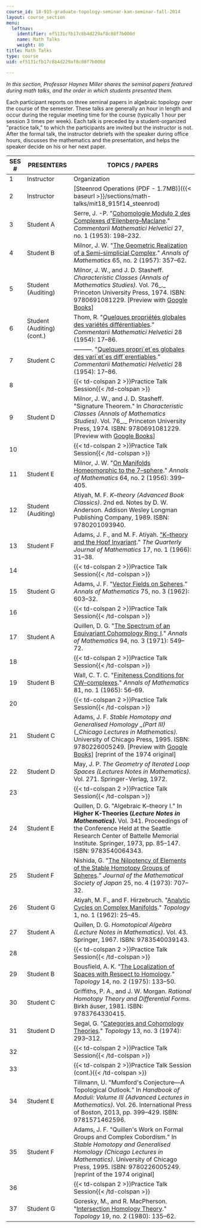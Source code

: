 ```yaml
---
course_id: 18-915-graduate-topology-seminar-kan-seminar-fall-2014
layout: course_section
menu:
  leftnav:
    identifier: ef5131cfb17c8b4d229af8c08f7b000d
    name: Math Talks
    weight: 80
title: Math Talks
type: course
uid: ef5131cfb17c8b4d229af8c08f7b000d

---
```


_In this section, Professor Haynes Miller shares the seminal papers featured during math talks, and the order in which students presented them._

Each participant reports on three seminal papers in algebraic topology over the course of the semester. These talks are generally an hour in length and occur during the regular meeting time for the course (typically 1 hour per session 3 times per week). Each talk is preceded by a student-organized "practice talk," to which the participants are invited but the instructor is not. After the formal talk, the instructor debriefs with the speaker during office hours, discusses the mathematics and the presentation, and helps the speaker decide on his or her next paper.

| SES # | PRESENTERS | TOPICS / PAPERS |
| --- | --- | --- |
| 1 | Instructor | Organization |
| 2 | Instructor | [Steenrod Operations (PDF - 1.7MB)]({{< baseurl >}}/sections/math-talks/mit18_915f14_steenrod) |
| 3 | Student A | Serre, J. -P. "[Cohomologie Modulo 2 des Complexes d'Eilenberg–Maclane](https://link.springer.com/article/10.1007/BF02564562)." _Commentarii Mathematici Helvetici_ 27, no. 1 (1953): 198–232. |
| 4 | Student B | Milnor, J. W. "[The Geometric Realization of a Semi–simplicial Complex](http://www.jstor.org/stable/1969967)." _Annals of Mathematics_ 65, no. 2 (1957): 357–62. |
| 5 | Student (Auditing) | Milnor, J. W., and J. D. Stasheff. _Characteristic Classes_ _(Annals of Mathematics Studies)._ Vol. 76_._ Princeton University Press, 1974. ISBN: 9780691081229. \[Preview with [Google Books](http://books.google.com/books?id=5zQ9AFk1i4EC&pg=PAfrontcover)\] |
| 6 | Student (Auditing) (cont.) | Thom, R. "[Quelques propriétés globales des variétés différentiables](https://link.springer.com/article/10.1007/BF02566923)." _Commentarii Mathematici Helvetici_ 28 (1954): 17–86. |
| 7 | Student C | ———. "[Quelques propri´et´es globales des vari´et´es diff´erentiables](https://www.maths.ed.ac.uk/~v1ranick/papers/thomcob.pdf)." _Commentarii Mathematici Helvetici_ 28 (1954): 17–86. |
| 8 || {{< td-colspan 2 >}}Practice Talk Session{{< /td-colspan >}} ||
| 9 | Student D | Milnor, J. W., and J. D. Stasheff. "Signature Theorem." In _Characteristic Classes (Annals of Mathematics Studies)_. Vol. 76_._ Princeton University Press, 1974. ISBN: 9780691081229. \[Preview with [Google Books](http://books.google.com/books?id=5zQ9AFk1i4EC&pg=PA219=onepage)\] |
| 10 || {{< td-colspan 2 >}}Practice Talk Session{{< /td-colspan >}} ||
| 11 | Student E | Milnor, J. W. "[On Manifolds Homeomorphic to the 7–sphere](http://www.jstor.org/stable/1969983)." _Annals of Mathematics_ 64, no. 2 (1956): 399–405. |
| 12 | Student (Auditing) | Atiyah, M. F. _K–theory_ _(Advanced Book Classics)_. 2nd ed. Notes by D. W. Anderson. Addison Wesley Longman Publishing Company, 1989. ISBN: 9780201093940. |
| 13 | Student F | Adams, J. F., and M. F. Atiyah. ["K–theory and the Hopf Invariant](http://qjmath.oxfordjournals.org/content/17/1/31.full.pdf+html)." _The Quarterly Journal of Mathematics_ 17, no. 1 (1966): 31–38. |
| 14 || {{< td-colspan 2 >}}Practice Talk Session{{< /td-colspan >}} ||
| 15 | Student G | Adams, J. F. "[Vector Fields on Spheres](http://www.jstor.org/stable/1970213)." _Annals of Mathematics_ 75, no. 3 (1962): 603–32. |
| 16 || {{< td-colspan 2 >}}Practice Talk Session{{< /td-colspan >}} ||
| 17 | Student A | Quillen, D. G. "[The Spectrum of an Equivariant Cohomology Ring: I](http://www.jstor.org/stable/1970770)." _Annals of Mathematics_ 94, no. 3 (1971): 549–72. |
| 18 || {{< td-colspan 2 >}}Practice Talk Session{{< /td-colspan >}} ||
| 19 | Student B | Wall, C. T. C. "[Finiteness Conditions for CW–complexes](http://www.jstor.org/stable/1970382)." _Annals of Mathematics_ 81, no. 1 (1965): 56–69. |
| 20 || {{< td-colspan 2 >}}Practice Talk Session{{< /td-colspan >}} ||
| 21 | Student C | Adams, J. F. _Stable Homotopy and Generalised Homology_ __(Part III)_ (__Chicago Lectures in Mathematics)._ University of Chicago Press, 1995. ISBN: 9780226005249. \[Preview with [Google Books](http://books.google.com/books?id=6vG13YQcPnYC&pg=PAfrontcover)\] \[reprint of the 1974 original\] |
| 22 | Student D | May, J. P. _The Geometry of Iterated Loop Spaces_ _(Lectures Notes in Mathematics)._ Vol. 271. Springer-Verlag, 1972. |
| 23 || {{< td-colspan 2 >}}Practice Talk Session{{< /td-colspan >}} ||
| 24 | Student E | Quillen, D. G. "Algebraic K–theory I." In __Higher K-Theories (_Lecture Notes in Mathematics)_.__ Vol. 341. Proceedings of the Conference Held at the Seattle Research Center of Battelle Memorial Institute. Springer, 1973, pp. 85–147. ISBN: 9783540064343. |
| 25 | Student F | Nishida, G. "[The Nilpotency of Elements of the Stable Homotopy Groups of Spheres](http://dx.doi.org/10.2969/jmsj/02540707)." _Journal of the Mathematical Society of Japan_ 25, no. 4 (1973): 707–32. |
| 26 | Student G | Atiyah, M. F., and F. Hirzebruch. "[Analytic Cycles on Complex Manifolds](http://dx.doi.org/10.1016/0040-9383(62)90094-0)." _Topology_ 1, no. 1 (1962): 25–45. |
| 27 | Student A | Quillen, D. G. _Homotopical Algebra (Lecture Notes in Mathematics)_. Vol. 43. Springer, 1967. ISBN: 9783540039143. |
| 28 || {{< td-colspan 2 >}}Practice Talk Session{{< /td-colspan >}} ||
| 29 | Student B | Bousfield, A. K. "[The Localization of Spaces with Respect to Homology](http://dx.doi.org/10.1016/0040-9383(75)90023-3)." _Topology_ 14, no. 2 (1975): 133–50. |
| 30 | Student C | Griffiths, P. A., and J. W. Morgan. _Rational Homotopy Theory and Differential Forms_. Birkh ̈auser, 1981. ISBN: 9783764330415. |
| 31 | Student D | Segal, G. "[Categories and Cohomology Theories](http://dx.doi.org/10.1016/0040-9383(74)90022-6)." _Topology_ 13, no. 3 (1974): 293–312. |
| 32 || {{< td-colspan 2 >}}Practice Talk Session{{< /td-colspan >}} ||
| 33 || {{< td-colspan 2 >}}Practice Talk Session (cont.){{< /td-colspan >}} ||
| 34 | Student E | Tillmann, U. "Mumford's Conjecture—A Topological Outlook." In _Handbook of Moduli: Volume III (Advanced Lectures in Mathematics)._ Vol. 26. International Press of Boston, 2013, pp. 399–429. ISBN: 9781571462596. |
| 35 | Student F | Adams, J. F. "Quillen's Work on Formal Groups and Complex Cobordism." In _Stable Homotopy and Generalised Homology_ _(Chicago Lectures in Mathematics)_. University of Chicago Press, 1995. ISBN: 9780226005249. \[reprint of the 1974 original\] |
| 36 || {{< td-colspan 2 >}}Practice Talk Session{{< /td-colspan >}} ||
| 37 | Student G | Goresky, M., and R. MacPherson. "[Intersection Homology Theory](http://dx.doi.org/10.1016/0040-9383(80)90003-8)." _Topology_ 19, no. 2 (1980): 135–62.